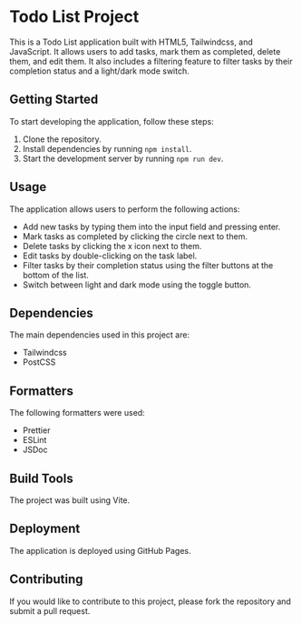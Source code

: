 # Todo List Project

This is a Todo List application built with HTML5, Tailwindcss, and JavaScript. It allows users to add tasks, mark them as completed, delete them, and edit them. It also includes a filtering feature to filter tasks by their completion status and a light/dark mode switch.

## Getting Started

To start developing the application, follow these steps:

1. Clone the repository.
2. Install dependencies by running `npm install`.
3. Start the development server by running `npm run dev`.

## Usage

The application allows users to perform the following actions:

- Add new tasks by typing them into the input field and pressing enter.
- Mark tasks as completed by clicking the circle next to them.
- Delete tasks by clicking the x icon next to them.
- Edit tasks by double-clicking on the task label.
- Filter tasks by their completion status using the filter buttons at the bottom of the list.
- Switch between light and dark mode using the toggle button.

## Dependencies

The main dependencies used in this project are:

- Tailwindcss
- PostCSS

## Formatters

The following formatters were used:

- Prettier
- ESLint
- JSDoc

## Build Tools

The project was built using Vite.

## Deployment

The application is deployed using GitHub Pages.

## Contributing

If you would like to contribute to this project, please fork the repository and submit a pull request.
